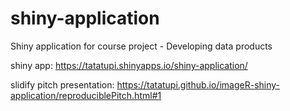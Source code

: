 # shiny-application
Shiny application for course project - Developing data products

shiny app: https://tatatupi.shinyapps.io/shiny-application/

slidify pitch presentation: https://tatatupi.github.io/imageR-shiny-application/reproduciblePitch.html#1
